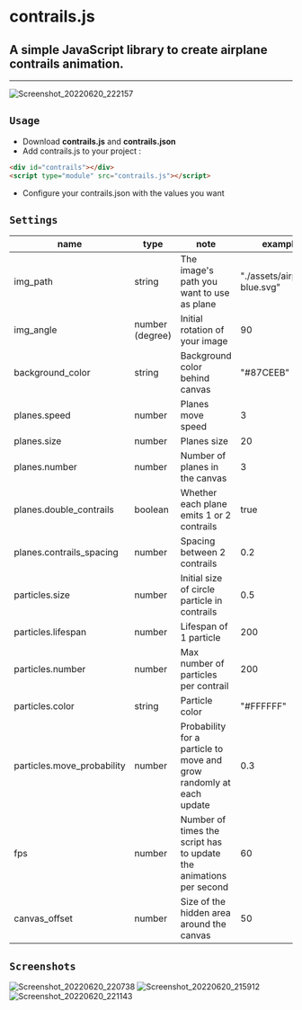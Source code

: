 # contrails.js

## A simple JavaScript library to create airplane contrails animation. 

---
![Screenshot_20220620_222157](https://user-images.githubusercontent.com/61914032/174673013-941da091-8bf2-4421-ac54-f09e0876618a.png)

## `Usage`

- Download **contrails.js** and **contrails.json**
- Add contrails.js to your project :
```html
<div id="contrails"></div>
<script type="module" src="contrails.js"></script>
```
- Configure your contrails.json with the values you want

## `Settings`

name | type | note | example
----|---------|-------|---------
img_path | string | The image's path you want to use as plane | "./assets/airplane-blue.svg"
img_angle | number (degree) | Initial rotation of your image | 90
background_color | string | Background color behind canvas | "#87CEEB"
planes.speed | number | Planes move speed | 3
planes.size | number | Planes size | 20
planes.number | number | Number of planes in the canvas | 3
planes.double_contrails | boolean | Whether each plane emits 1 or 2 contrails | true
planes.contrails_spacing | number | Spacing between 2 contrails | 0.2
particles.size | number | Initial size of circle particle in contrails | 0.5
particles.lifespan | number | Lifespan of 1 particle | 200
particles.number | number | Max number of particles per contrail | 200
particles.color | string | Particle color | "#FFFFFF"
particles.move_probability | number | Probability for a particle to move and grow randomly at each update | 0.3
fps | number | Number of times the script has to update the animations per second | 60
canvas_offset | number | Size of the hidden area around the canvas | 50

## `Screenshots`
![Screenshot_20220620_220738](https://user-images.githubusercontent.com/61914032/174671980-47591232-3007-45a4-af9a-0dc19f013ba3.png)
![Screenshot_20220620_215912](https://user-images.githubusercontent.com/61914032/174671992-5d82d73e-66ee-4a7a-8970-75a381ee9a36.png)
![Screenshot_20220620_221143](https://user-images.githubusercontent.com/61914032/174672004-7225c5b0-9729-4b6d-af91-973bc7f9d66d.png)
